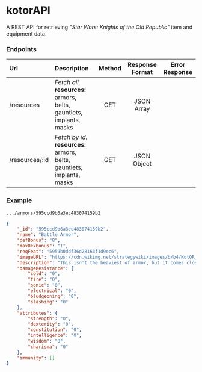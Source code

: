 # kotorAPI
A REST API for retrieving *"Star Wars: Knights of the Old Republic"* item and equipment data.

### Endpoints
| **Url** | **Description** | **Method** | **Response Format** | **Error Response** |
| :--- | :--- | :---: | :---: | --- |
| /resources        | *Fetch all.* <br>**resources:** armors, belts, gauntlets, implants, masks    | GET | JSON Array
| /resources/:id    | *Fetch by id.* <br>**resources:** armors, belts, gauntlets, implants, masks    | GET | JSON Object

### Example
```
.../armors/595ccd9b6a3ec483074159b2
```

```JSON
{
    "_id": "595ccd9b6a3ec483074159b2",
    "name": "Battle Armor",
    "defBonus": "8",
    "maxDexBonus": "1",
    "reqFeat": "5959b0ddf36d28163f1d9ec6",
    "imageURL": "https://cdn.wikimg.net/strategywiki/images/b/b4/KotOR_Item_Battle_Armor.png",
    "description": "This isn't the heaviest of armor, but it comes close. Designed for heavy militias, it has the protection needed to keep a soldier alive during ranged combat with massive weapons.",
    "damageResistance": {
        "cold": "0",
        "fire": "0",
        "sonic": "0",
        "electrical": "0",
        "bludgeoning": "0",
        "slashing": "0"
    },
    "attributes": {
        "strength": "0",
        "dexterity": "0",
        "constitution": "0",
        "intelligence": "0",
        "wisdom": "0",
        "charisma": "0"
    },
    "immunity": []
}
```
